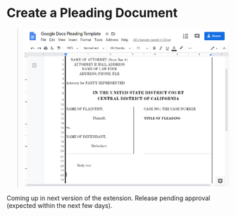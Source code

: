 # Create a Pleading Document

> ![Line Numbers for Google Docs Pleading Document Template](_media/pleading-document-template.png)

Coming up in next version of the extension. Release pending approval (expected within the next few days).